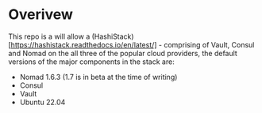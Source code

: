 # Overivew

This repo is a will allow a (HashiStack)[https://hashistack.readthedocs.io/en/latest/] - comprising of Vault, Consul and Nomad on the all three of the 
popular cloud providers, the default versions of the major components in the stack are:

- Nomad   1.6.3 (1.7 is in beta at the time of writing)
- Consul
- Vault
- Ubuntu 22.04 

  
